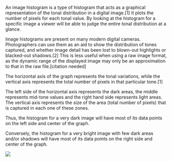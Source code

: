 An image histogram is a type of histogram that acts as a graphical representation of the tonal distribution in a digital image.[1] It plots the number of pixels for each tonal value. By looking at the histogram for a specific image a viewer will be able to judge the entire tonal distribution at a glance.

Image histograms are present on many modern digital cameras. Photographers can use them as an aid to show the distribution of tones captured, and whether image detail has been lost to blown-out highlights or blacked-out shadows.[2] This is less useful when using a raw image format, as the dynamic range of the displayed image may only be an approximation to that in the raw file.[citation needed]

The horizontal axis of the graph represents the tonal variations, while the vertical axis represents the total number of pixels in that particular tone.[1]

The left side of the horizontal axis represents the dark areas, the middle represents mid-tone values and the right hand side represents light areas. The vertical axis represents the size of the area (total number of pixels) that is captured in each one of these zones.

Thus, the histogram for a very dark image will have most of its data points on the left side and center of the graph.

Conversely, the histogram for a very bright image with few dark areas and/or shadows will have most of its data points on the right side and center of the graph.

<img src="https://chartio.com/assets/8609d7/tutorials/charts/histograms/64918b209c6e60b56bee9d8c7ba22dcd854370078e6b8377f272c85119080728/histogram-example-2.png" >
